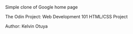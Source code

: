 Simple clone of Google home page

The Odin Project: Web Development 101 HTML/CSS Project

Author: Kelvin Otuya